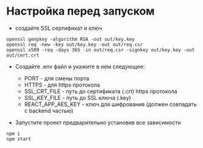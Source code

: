 # Настройка перед запуском
- создайте SSL сертификат и ключ
```schell
openssl genpkey -algorithm RSA -out out/key.key
openssl req -new -key out/key.key -out out/req.csr
openssl x509 -req -days 365 -in out/req.csr -signkey out/key.key -out out/cert.crt
```

- Создайте .env файл и укажите в нем следующее:
    - PORT - для смены порта
    - HTTPS - для https протокола
    - SSL_CRT_FILE - путь до сертификата (.crt) https протокола
    - SSL_KEY_FILE - путь до SSL ключа (.key)
    - REACT_APP_AES_KEY - ключ для шифрования (должен совпадать с backend частью)

- Запустите проект предварительно установив все зависимости
```schell
npm i
npm start
```